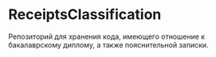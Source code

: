 # ReceiptsClassification
Репозиторий для хранения кода, имеющего отношение к бакалаврскому диплому, а также пояснительной записки.
